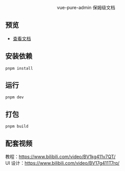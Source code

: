 <p align="center">
vue-pure-admin 保姆级文档
</p>

## 预览

- [查看文档](https://yiming_chang.gitee.io/pure-admin-doc)

## 安装依赖

```
pnpm install
```

## 运行

```
pnpm dev
```

## 打包

```
pnpm build
```

## 配套视频

教程：<https://www.bilibili.com/video/BV1kg411v7QT/>  
UI 设计：<https://www.bilibili.com/video/BV17g411T7rq/>
